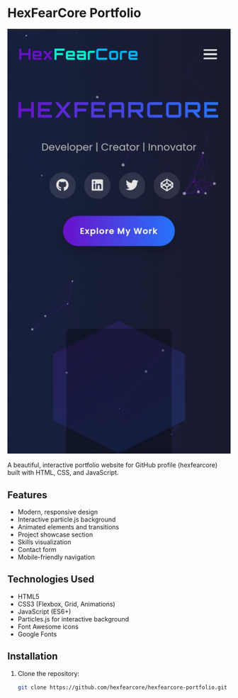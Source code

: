 # HexFearCore Portfolio

![Portfolio Screenshot](assets/images/screenshot.png)

A beautiful, interactive portfolio website for GitHub profile (hexfearcore) built with HTML, CSS, and JavaScript.

## Features

- Modern, responsive design
- Interactive particle.js background
- Animated elements and transitions
- Project showcase section
- Skills visualization
- Contact form
- Mobile-friendly navigation

## Technologies Used

- HTML5
- CSS3 (Flexbox, Grid, Animations)
- JavaScript (ES6+)
- Particles.js for interactive background
- Font Awesome icons
- Google Fonts

## Installation

1. Clone the repository:
   ```bash
   git clone https://github.com/hexfearcore/hexfearcore-portfolio.git